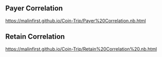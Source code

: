 ## Payer Correlation
https://malinfirst.github.io/Coin-Trip/Payer%20Correlation.nb.html


## Retain Correlation
https://malinfirst.github.io/Coin-Trip/Retain%20Correlation%20.nb.html
